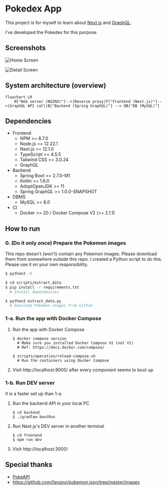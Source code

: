 # Pokedex App

This project is for myself to learn about [Next.js](https://nextjs.org/) and [GraphQL](https://graphql.org/).

I've developed the Pokedex for this purpose.

## Screenshots

![Home Screen](https://user-images.githubusercontent.com/1718146/166686403-d9d80e7c-253e-4b8b-b0ea-ee5a74c27047.png)

![Detail Screen](https://user-images.githubusercontent.com/1718146/166686895-2cbb1923-9888-4ad3-805a-da1fb9eff1ad.png)

## System architecture (overview)

```mermaid
flowchart LR
    N["Web server (NGINX)"]-->|Reverse proxy|F["Frontend (Next.js)"]-->|GraphQL API call|B["Backend (Spring GraphQL)"] --> DB["DB (MySQL)"]
```

## Dependencies

* Frontend
    * NPM >= 8.7.0
    * Node.js >= 12.22.1
    * Next.js >= 12.1.0
    * TypeScript >= 4.5.5
    * Tailwind CSS >= 3.0.24
    * GraphQL
* Backend
    * Spring Boot >= 2.7.0-M1
    * Kotlin >= 1.6.0
    * AdoptOpenJDK >= 11
    * Spring GraphQL >= 1.0.0-SNAPSHOT
* DBMS
    * MySQL >= 8.0
* CI
    * Docker >= 20 / Docker Compose V2 (>= 2.1.1)

## How to run

### 0. (Do it only once) Prepare the Pokemon images

This repo doesn't (won't) contain any Pokemon images. Please download them from somewhere outside this repo.
I created a Python script to do this. Please use it on your own responsibility.

```bash
$ python3 -V

$ cd scripts/extract_data
$ pip install -r requirements.txt
  # Install dependencies

$ python3 extract_data.py
  # Download Pokemon images from Github
```

### 1-a. Run the app with Docker Compose

1. Run the app with Docker Compose
    ```
    $ docker compose version
      # Make sure you installed Docker Compose V2 (not V1)
      # Ref: https://docs.docker.com/compose/
    
    $ scripts/operation/reload-compose.sh
      # Run the containers using Docker Compose
    ```

2. Visit http://localhost:8000/ after every component seems to boot up

### 1-b. Run DEV server

It is a faster set up than 1-a.

1. Run the backend API in your local PC
    
    ```
    $ cd backend
    $ ./gradlew bootRun
    ```
    
2. Run Next.js's DEV server in another terminal
    
    ```
    $ cd frontend
    $ npm run dev
    ```

3. Visit http://localhost:3000/

## Special thanks

* [PokeAPI](https://pokeapi.co/)
* https://github.com/fanzeyi/pokemon.json/tree/master/images
